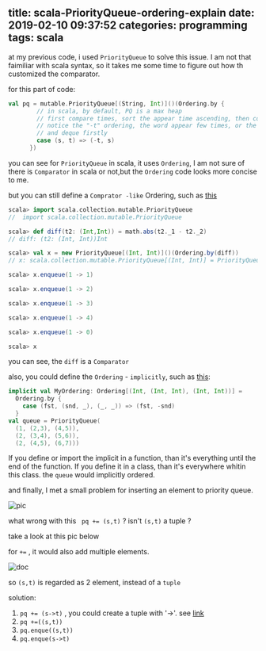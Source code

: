 title: scala-PriorityQueue-ordering-explain
date: 2019-02-10 09:37:52
categories: programming
tags: scala
---
at my previous code, i used `PriorityQueue` to solve this issue. I am not that faimiliar with scala syntax, so it takes me some time to figure out how th customized the comparator.

for this part of code:

```scala
val pq = mutable.PriorityQueue[(String, Int)]()(Ordering.by {
        // in scala, by default, PQ is a max heap
        // first compare times, sort the appear time ascending, then compare string, sort the string descending
        // notice the "-t" ordering, the word appear few times, or the word alphabetical greater, woudl be on top
        // and deque firstly
        case (s, t) => (-t, s)
      })
```

you can see for `PriorityQueue` in scala, it uses `Ordering`, I am not sure of there is `Comparator` in scala or not,but the `Ordering` code looks more concise to me.

but you can still define a `Comprator -like` Ordering, such as [this](https://stackoverflow.com/questions/14927395/how-to-use-priority-queues-in-scala)
```scala
scala> import scala.collection.mutable.PriorityQueue
//  import scala.collection.mutable.PriorityQueue

scala> def diff(t2: (Int,Int)) = math.abs(t2._1 - t2._2)
// diff: (t2: (Int, Int))Int

scala> val x = new PriorityQueue[(Int, Int)]()(Ordering.by(diff))
// x: scala.collection.mutable.PriorityQueue[(Int, Int)] = PriorityQueue()

scala> x.enqueue(1 -> 1)

scala> x.enqueue(1 -> 2)

scala> x.enqueue(1 -> 3)

scala> x.enqueue(1 -> 4)

scala> x.enqueue(1 -> 0)

scala> x
```
you can see, the `diff` is a `Comparator`

also, you could define the `Ordering` - `implicitly`, such as [this](https://stackoverflow.com/questions/30893042/how-to-apply-ordering-to-a-scala-priority-queue):

```scala
implicit val MyOrdering: Ordering[(Int, (Int, Int), (Int, Int))] =
  Ordering.by {
    case (fst, (snd, _), (_, _)) => (fst, -snd)
  }
val queue = PriorityQueue(
  (1, (2,3), (4,5)),
  (2, (3,4), (5,6)),
  (2, (4,5), (6,7)))
```
If you define or import the implicit in a function, than it's everything until the end of the function. If you define it in a class, than it's everywhere whitin this class. the `queue` would implicitly ordered.

and finally, I met a small problem for inserting an element to priority queue.

![pic](https://i.imgur.com/xa2XvWR.png)

what wrong with this ` pq += (s,t)` ? isn't `(s,t)` a tuple ?

take a look at this pic below

for `+=` , it would also add multiple elements.

![doc](https://i.imgur.com/L0SuoIs.png)

so `(s,t)` is regarded as 2 element, instead of a `tuple`

solution:
1. `pq += (s->t)`  , you could create a tuple with '->'. see [link](https://alvinalexander.com/scala/scala-tuple-examples-syntax)
2. `pq +=((s,t))`
3. `pq.enque((s,t))`
4. `pq.enque(s->t)`









